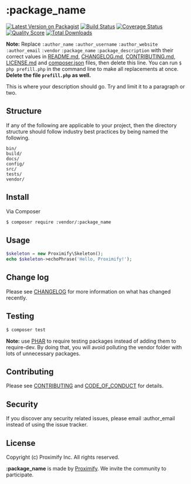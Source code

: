 # :package_name

[![Latest Version on Packagist][ico-version]][link-packagist]
[![Build Status][ico-travis]][link-travis]
[![Coverage Status][ico-scrutinizer]][link-scrutinizer]
[![Quality Score][ico-code-quality]][link-code-quality]
[![Total Downloads][ico-downloads]][link-downloads]
<!-- [![Software License][ico-license]](LICENSE.md) -->

**Note:** Replace ```:author_name``` ```:author_username``` ```:author_website``` ```:author_email``` ```:vendor``` ```:package_name``` ```:package_description``` with their correct values in [README.md](README.md), [CHANGELOG.md](CHANGELOG.md), [CONTRIBUTING.md](CONTRIBUTING.md), [LICENSE.md](LICENSE.md) and [composer.json](composer.json) files, then delete this line. You can run `$ php prefill.php` in the command line to make all replacements at once. **Delete the file `prefill.php` as well.**

This is where your description should go. Try and limit it to a paragraph or two.

## Structure

If any of the following are applicable to your project, then the directory structure should follow industry best practices by being named the following.

```
bin/        
build/
docs/
config/
src/
tests/
vendor/
```


## Install

Via Composer

``` bash
$ composer require :vendor/:package_name
```

## Usage

``` php
$skeleton = new Proximify\Skeleton();
echo $skeleton->echoPhrase('Hello, Proximify!');
```

## Change log

Please see [CHANGELOG](docs/CHANGELOG.md) for more information on what has changed recently.

## Testing

``` bash
$ composer test
```

**Note:** use [PHAR](https://phar.io/) to require testing packages instead of adding them to require-dev. By doing that, you will avoid polluting the vendor folder with lots of unnecessary packages.

## Contributing

Please see [CONTRIBUTING](docs/CONTRIBUTING.md) and [CODE_OF_CONDUCT](CODE_OF_CONDUCT.md) for details.

## Security

If you discover any security related issues, please email :author_email instead of using the issue tracker.

<!-- ## Credits

- [:author_name][link-author]
- [All Contributors][link-contributors] -->

## License

Copyright (c) Proximify Inc. All rights reserved.

<!-- Uncomment for public packages, and set the same licence in composer.json -->
<!-- Licensed under the [MIT](https://opensource.org/licenses/MIT) license. Please see [License File](LICENSE.md) for more information. -->

**:package_name** is made by [Proximify](https://proximify.com). We invite the community to participate.

[ico-version]: https://img.shields.io/packagist/v/:vendor/:package_name.svg?style=flat-square
[ico-license]: https://img.shields.io/badge/license-MIT-brightgreen.svg?style=flat-square
[ico-travis]: https://img.shields.io/travis/:vendor/:package_name/master.svg?style=flat-square
[ico-scrutinizer]: https://img.shields.io/scrutinizer/coverage/g/:vendor/:package_name.svg?style=flat-square
[ico-code-quality]: https://img.shields.io/scrutinizer/g/:vendor/:package_name.svg?style=flat-square
[ico-downloads]: https://img.shields.io/packagist/dt/:vendor/:package_name.svg?style=flat-square

[link-packagist]: https://packagist.org/packages/:vendor/:package_name
[link-travis]: https://travis-ci.org/:vendor/:package_name
[link-scrutinizer]: https://scrutinizer-ci.com/g/:vendor/:package_name/code-structure
[link-code-quality]: https://scrutinizer-ci.com/g/:vendor/:package_name
[link-downloads]: https://packagist.org/packages/:vendor/:package_name
[link-author]: https://github.com/:author_username
[link-contributors]: ../../contributors
